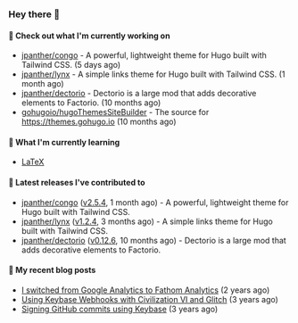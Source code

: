 ### Hey there 👋

#### 👷 Check out what I'm currently working on

- [jpanther/congo](https://github.com/jpanther/congo) - A powerful, lightweight theme for Hugo built with Tailwind CSS. (5 days ago)
- [jpanther/lynx](https://github.com/jpanther/lynx) - A simple links theme for Hugo built with Tailwind CSS. (1 month ago)
- [jpanther/dectorio](https://github.com/jpanther/dectorio) - Dectorio is a large mod that adds decorative elements to Factorio. (10 months ago)
- [gohugoio/hugoThemesSiteBuilder](https://github.com/gohugoio/hugoThemesSiteBuilder) - The source for https://themes.gohugo.io (10 months ago)

#### 🌱 What I'm currently learning
- [LaTeX](https://www.latex-project.org)

#### 🔭 Latest releases I've contributed to

- [jpanther/congo](https://github.com/jpanther/congo) ([v2.5.4](https://github.com/jpanther/congo/releases/tag/v2.5.4), 1 month ago) - A powerful, lightweight theme for Hugo built with Tailwind CSS.
- [jpanther/lynx](https://github.com/jpanther/lynx) ([v1.2.4](https://github.com/jpanther/lynx/releases/tag/v1.2.4), 3 months ago) - A simple links theme for Hugo built with Tailwind CSS.
- [jpanther/dectorio](https://github.com/jpanther/dectorio) ([v0.12.6](https://github.com/jpanther/dectorio/releases/tag/v0.12.6), 10 months ago) - Dectorio is a large mod that adds decorative elements to Factorio.

#### 📜 My recent blog posts

- [I switched from Google Analytics to Fathom Analytics](https://jamespanther.com/writings/i-switched-from-google-analytics-to-fathom-analytics/) (2 years ago)
- [Using Keybase Webhooks with Civilization VI and Glitch](https://jamespanther.com/writings/using-keybase-webhooks-with-civilization-vi/) (3 years ago)
- [Signing GitHub commits using Keybase](https://jamespanther.com/writings/signing-github-commits-using-keybase/) (3 years ago)
